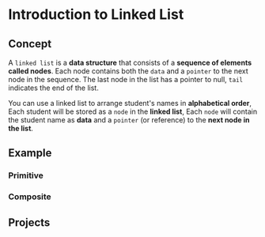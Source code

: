 # Introduction to Linked List

## Concept

A `linked list` is a **data structure** that consists of a **sequence of elements called nodes**. Each node contains both the `data` and a `pointer` to the next node in the sequence. The last node in the list has a pointer to null, 
`tail` indicates the end of the list.

You can use a linked list to arrange student's names in **alphabetical order**, Each student will be stored as a `node` in the **linked list**, Each `node` will contain the student name as **data** and a `pointer` (or reference) to the **next node in the list**.

## Example 

### Primitive 

### Composite


## Projects
